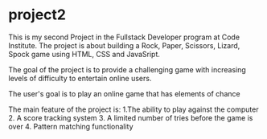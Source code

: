 # project2
This is my second Project in the Fullstack Developer program at Code Institute. The project is about building a Rock, Paper, Scissors, Lizard, Spock game using HTML, CSS and JavaSript.

The goal of the project is to provide a challenging game with increasing levels of difficulty to entertain online users.

The user's goal is to play an online game that has elements of chance

The main feature of the project is:
    1.The ability to play against the computer
    2. A score tracking system
    3. A limited number of tries before the game is over
    4. Pattern matching functionality
